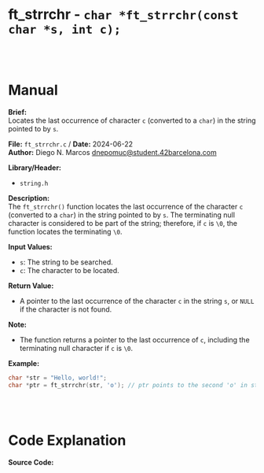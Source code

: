 # ft_strrchr - `char *ft_strrchr(const char *s, int c);`
<br>
<br>

# Manual
**Brief:**  
Locates the last occurrence of character `c` (converted to a `char`) in the string pointed to by `s`.

**File:** `ft_strrchr.c` / **Date:** 2024-06-22  
**Author:** Diego N. Marcos <dnepomuc@student.42barcelona.com>

**Library/Header:**  
* `string.h`

**Description:**  
The `ft_strrchr()` function locates the last occurrence of the character `c` (converted to a `char`) in the string pointed to by `s`. The terminating null character is considered to be part of the string; therefore, if `c` is `\0`, the function locates the terminating `\0`.

**Input Values:**  
* `s`: The string to be searched.
* `c`: The character to be located.

**Return Value:**  
* A pointer to the last occurrence of the character `c` in the string `s`, or `NULL` if the character is not found.

**Note:**
- The function returns a pointer to the last occurrence of `c`, including the terminating null character if `c` is `\0`.

**Example:**  
```c
char *str = "Hello, world!";
char *ptr = ft_strrchr(str, 'o'); // ptr points to the second 'o' in str
```

<br>
<br>

# Code Explanation
**Source Code:**
``` C


```